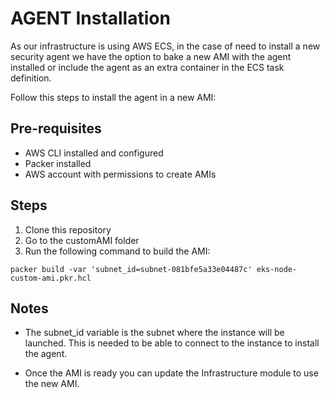# AGENT Installation

As our infrastructure is using AWS ECS, in the case of need to install a new security agent we have the option to bake a new AMI with the agent installed or include the agent as an extra container in the ECS task definition.

Follow this steps to install the agent in a new AMI:

## Pre-requisites
- AWS CLI installed and configured
- Packer installed
- AWS account with permissions to create AMIs

## Steps
1. Clone this repository
2. Go to the customAMI folder
3. Run the following command to build the AMI:
```
packer build -var 'subnet_id=subnet-081bfe5a33e04487c' eks-node-custom-ami.pkr.hcl
```

## Notes
- The subnet_id variable is the subnet where the instance will be launched. This is needed to be able to connect to the instance to install the agent.

- Once the AMI is ready you can update the Infrastructure module to use the new AMI.
